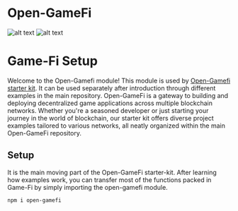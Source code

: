 # Open-GameFi
![alt text](https://i.ibb.co/ZSWxpCm/Open.png)
![alt text](https://i.ibb.co/6yq1TNB/text-Banner.png)

# Game-Fi Setup

Welcome to the Open-Gamefi module! This module is used by [Open-Gamefi starter kit](https://github.com/yanis7774/Open-GameFi). It can be used separately after introduction through different examples in the main repository. Open-GameFi is a gateway to building and deploying decentralized game applications across multiple blockchain networks. Whether you're a seasoned developer or just starting your journey in the world of blockchain, our starter kit offers diverse project examples tailored to various networks, all neatly organized within the main Open-GameFi repository.

## Setup

It is the main moving part of the Open-GameFi starter-kit. After learning how examples work, you can transfer most of the functions packed in Game-Fi by simply importing the open-gamefi module.

```bash
npm i open-gamefi
```